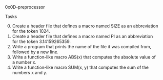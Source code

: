 0x0D-preprocessor

Tasks

00. Create a header file that defines a macro named SIZE as an abbreviation for the token 1024.
01. Create a header file that defines a macro named PI as an abbreviation for the token 3.14159265359.
02. Write a program that prints the name of the file it was compiled from, followed by a new line.
03. Write a function-like macro ABS(x) that computes the absolute value of a number x.
04. Write a function-like macro SUM(x, y) that computes the sum of the numbers x and y.


